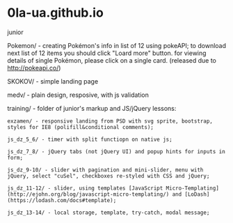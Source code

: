 # 0la-ua.github.io
junior

Pokemon/ - creating Pokémon's info in list of 12 using pokeAPI; to download next list of 12 items you should click "Loard more" button.
for viewing details of single Pokémon, please click on a single card. (released due to http://pokeapi.co/)

SKOKOV/ - simple landing page

medv/ - plain design, resposive, with js validation


training/ - folder of junior's markup and JS/jQuery lessons:

    exzamen/ - responsive landing from PSD with svg sprite, bootstrap, styles for IE8 (polifill&conditional comments);
  
    js_dz_5_6/ - timer with split functiopn on native js;
  
    js_dz_7_8/ - jQuery tabs (not jQuery UI) and popup hints for inputs in form;
  
    js_dz_9-10/ - slider with pagination and mini-slider, menu with jQuery, select "cuSel", checkboxes re-styled with CSS and jQuery;
  
    js_dz_11-12/ - slider, using templates [JavaScript Micro-Templating](http://ejohn.org/blog/javascript-micro-templating/) and [LoDash](https://lodash.com/docs#template);
  
    js_dz_13-14/ - local storage, template, try-catch, modal message;


